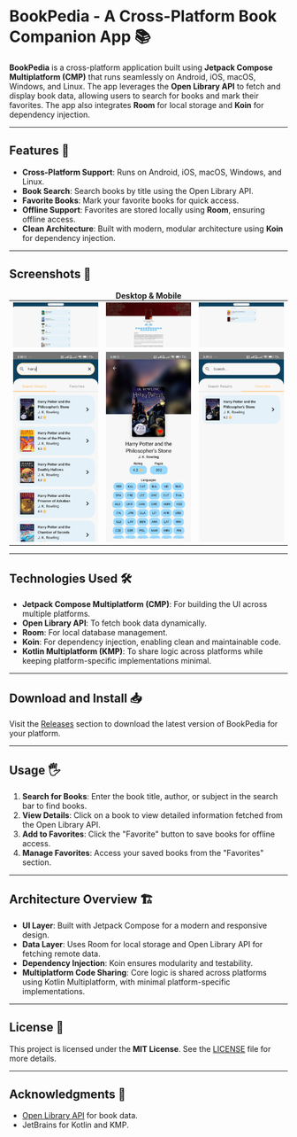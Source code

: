 # BookPedia - A Cross-Platform Book Companion App 📚

**BookPedia** is a cross-platform application built using **Jetpack Compose Multiplatform (CMP)** that runs seamlessly on Android, iOS, macOS, Windows, and Linux. The app leverages the **Open Library API** to fetch and display book data, allowing users to search for books and mark their favorites. The app also integrates **Room** for local storage and **Koin** for dependency injection.

---

## Features 🌟

- **Cross-Platform Support**: Runs on Android, iOS, macOS, Windows, and Linux.
- **Book Search**: Search books by title using the Open Library API.
- **Favorite Books**: Mark your favorite books for quick access.
- **Offline Support**: Favorites are stored locally using **Room**, ensuring offline access.
- **Clean Architecture**: Built with modern, modular architecture using **Koin** for dependency injection.

---

## Screenshots 📸


<div style="text-align: center;">
  <table style="margin: 0 auto; text-align: center;">
    <tr>
      <thead style="text-align: center;"><b>Desktop & Mobile</b></thead>
      <td><img src="https://github.com/anubhav-auth/Bookpedia/blob/master/assets/desklist.png"></td>
      <td><img src="https://github.com/anubhav-auth/Bookpedia/blob/master/assets/deskdetail.png"></td>
      <td><img src="https://github.com/anubhav-auth/Bookpedia/blob/master/assets/deskfav.png"></td>
    </tr>
    <tr>
      <td><img src="https://github.com/anubhav-auth/Bookpedia/blob/master/assets/phnlist.jpg" width=200></td>
      <td><img src="https://github.com/anubhav-auth/Bookpedia/blob/master/assets/phndetail.jpg" width=200></td>
      <td><img src="https://github.com/anubhav-auth/Bookpedia/blob/master/assets/phnfav.jpg" width=200></td>
    </tr>
  </table>
</div>

---

## Technologies Used 🛠️

- **Jetpack Compose Multiplatform (CMP)**: For building the UI across multiple platforms.
- **Open Library API**: To fetch book data dynamically.
- **Room**: For local database management.
- **Koin**: For dependency injection, enabling clean and maintainable code.
- **Kotlin Multiplatform (KMP)**: To share logic across platforms while keeping platform-specific implementations minimal.

---

## Download and Install 📥

Visit the [Releases](https://github.com/anubhav-auth/Bookpedia/releases) section to download the latest version of BookPedia for your platform. 

---

## Usage 🖐️

1. **Search for Books**: Enter the book title, author, or subject in the search bar to find books.
2. **View Details**: Click on a book to view detailed information fetched from the Open Library API.
3. **Add to Favorites**: Click the "Favorite" button to save books for offline access.
4. **Manage Favorites**: Access your saved books from the "Favorites" section.

---

## Architecture Overview 🏗️

- **UI Layer**: Built with Jetpack Compose for a modern and responsive design.
- **Data Layer**: Uses Room for local storage and Open Library API for fetching remote data.
- **Dependency Injection**: Koin ensures modularity and testability.
- **Multiplatform Code Sharing**: Core logic is shared across platforms using Kotlin Multiplatform, with minimal platform-specific implementations.

---

## License 📜

This project is licensed under the **MIT License**. See the [LICENSE](https://github.com/anubhav-auth/Bookpedia/blob/master/LICENSE.txt) file for more details.

---

## Acknowledgments 🙌

- [Open Library API](https://openlibrary.org/developers/api) for book data.
- JetBrains for Kotlin and KMP.

